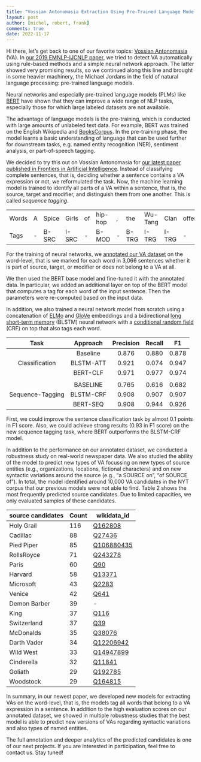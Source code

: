 ```yaml
---
title: "Vossian Antonomasia Extraction Using Pre-Trained Language Models"
layout: post
author: [michel, robert, frank]
comments: true
date: 2022-11-17
---
```


Hi there, let’s get back to one of our favorite topics: [Vossian
Antonomasia](https://vossanto.weltliteratur.net/) (VA).  In [our 2019
EMNLP-IJCNLP
paper](https://weltliteratur.net/vossian-antonomasia-next-level/), we
tried to detect VA automatically using rule-based methods and a simple
neural network approach. The latter showed very promising results, so
we continued along this line and brought in some heavier machinery, the
Michael Jordans in the field of natural language processing:
pre-trained language models.

Neural networks and especially pre-trained language models (PLMs) like
[BERT](https://aclanthology.org/N19-1423.pdf) have shown that they can
improve a wide range of NLP tasks, especially those for which large
labeled datasets are not available.

The advantage of language models is the pre-training, which is
conducted with large amounts of unlabeled text data. For example, BERT
was trained on the English Wikipedia and
[BooksCorpus](https://arxiv.org/pdf/1506.06724.pdf). In the
pre-training phase, the model learns a basic understanding of language
that can be used further for downstream tasks, e.g. named entity
recognition (NER), sentiment analysis, or part-of-speech tagging.

We decided to try this out on Vossian Antonomasia for [our latest paper published in Frontiers in Artificial Intelligence](https://doi.org/10.3389/frai.2022.868249).
Instead of classifying complete sentences, that is, deciding whether a sentence
contains a VA expression or not, we reformulated the task. Now, the
machine learning model is trained to identify all parts of a VA within
a sentence, that is, the source, target and modifier, and distinguish
them from one another. This is called *sequence tagging*.

|       |   |       |       |     |          |   |       |          |       |        |           |     |        |      |    |      |     |
|-------|---|-------|-------|-----|----------|---|-------|----------|-------|--------|-----------|-----|--------|------|----|------|-----|
| Words | A | Spice | Girls | of  | hip- hop | , |  the  | Wu- Tang |  Clan | offers | something | for | every  | kind | of | rap  | fan |
|  Tags | - | B-SRC | I-SRC |  -  |   B-MOD  | - | B-TRG |   I-TRG  | I-TRG |    -   |     -     |  -  |    -   |   -  |  - |   -  |  -  |

For the training of neural networks, we [annotated our VA
dataset](https://github.com/weltliteratur/vossanto/tree/master/frontiers)
on the word-level, that is we marked for each word in 3,066 sentences
whether it is part of source, target, or modifier or does not belong
to a VA at all.

We then used the BERT base model and fine-tuned it with the annotated
data. In particular, we added an additional layer on top of the BERT
model that computes a tag for each word of the input sentence. Then
the parameters were re-computed based on the input data.

In addition, we also trained a neural network model from scratch using
a concatenation of [ELMo](https://allenai.org/allennlp/software/elmo)
and [GloVe](https://nlp.stanford.edu/projects/glove/) embeddings and a
bidirectional [long short-term
memory](https://en.wikipedia.org/wiki/Long_short-term_memory) (BLSTM)
neural network with a [conditional random
field](https://en.wikipedia.org/wiki/Conditional_random_field) (CRF)
on top that also tags each word.

|       Task       |  Approach | Precision | Recall |   F1  |
|:----------------:|:---------:|:---------:|:------:|:-----:|
|                  | Baseline  |     0.876 |  0.880 | 0.878 |
| Classification   | BLSTM-ATT |     0.921 |  0.074 | 0.947 |
|                  | BERT-CLF  |     0.971 |  0.977 | 0.974 |
|		   | 	       |     	   |  	    | 	    |
|                  | BASELINE  |     0.765 |  0.616 | 0.682 |
| Sequence-Tagging | BLSTM-CRF |     0.908 |  0.907 | 0.907 |
|                  | BERT-SEQ  |     0.908 |  0.944 | 0.926 |

First, we could improve the sentence classification task by almost 0.1
points in F1 score.  Also, we could achieve strong results (0.93 in F1
score) on the new sequence tagging task, where BERT outperforms the
BLSTM-CRF model.

In addition to the performance on our annotated dataset, we conducted
a robustness study on real-world newspaper data. We also studied the
ability of the model to predict new types of VA focussing on new types
of source entities (e.g., organizations, locations, fictional
characters) and on new syntactic variations around the source (e.g.,
“a SOURCE on”, “of SOURCE of”). In total, the model identified around
10,000 VA candidates in the NYT corpus that our previous models were
not able to find. Table 2 shows the most frequently predicted source
candidates. Due to limited capacities, we only evaluated samples of
these candidates.

| source candidates | Count | wikidata_id						|
|-------------------|-------|-----------------------------------------------------------|
| Holy Grail        |   116 | [Q162808](https://www.wikidata.org/wiki/Q162808)		|
| Cadillac          |    88 | [Q27436](https://www.wikidata.org/wiki/Q27436)		|
| Pied Piper        |    85 | [Q106880435](https://www.wikidata.org/wiki/Q106880435)    |
| RollsRoyce        |    71 | [Q243278](https://www.wikidata.org/wiki/Q243278)          |
| Paris             |    60 | [Q90](https://www.wikidata.org/wiki/Q90)			|
| Harvard           |    58 | [Q13371](https://www.wikidata.org/wiki/Q13371)		|
| Microsoft         |    43 | [Q2283](https://www.wikidata.org/wiki/Q2283)		|
| Venice            |    42 | [Q641](https://www.wikidata.org/wiki/Q641)		|
| Demon Barber      |    39 | -								|
| King              |    37 | [Q116](https://www.wikidata.org/wiki/Q116)	        |
| Switzerland       |    37 | [Q39](https://www.wikidata.org/wiki/Q39)			|
| McDonalds         |    35 | [Q38076](https://www.wikidata.org/wiki/Q38076)		|
| Darth Vader       |    34 | [Q12206942](https://www.wikidata.org/wiki/Q12206942)	|
| Wild West         |    33 | [Q14947899](https://www.wikidata.org/wiki/Q14947899)      |
| Cinderella        |    32 | [Q11841](https://www.wikidata.org/wiki/Q11841)  	        |
| Goliath           |    29 | [Q192785](https://www.wikidata.org/wiki/Q192785)		|
| Woodstock         |    29 | [Q164815](https://www.wikidata.org/wiki/Q164815)	        |

In summary, in our newest paper, we developed new models for
extracting VAs on the word-level, that is, the models tag all words
that belong to a VA expression in a sentence.  In addition to the high
evaluation scores on our annotated dataset, we showed in multiple
robustness studies that the best model is able to predict new versions
of VAs regarding syntactic variations and also types of named
entities.

The full annotation and deeper analytics of the predicted candidates
is one of our next projects. If you are interested in participation,
feel free to contact us. Stay tuned!
